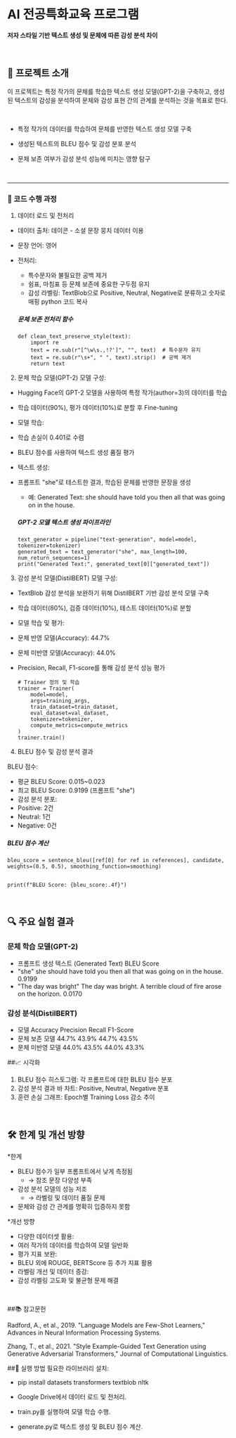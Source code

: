 # AI 전공특화교육 프로그램
**저자 스타일 기반 텍스트 생성 및 문체에 따른 감성 분석 차이**

<br/>

## 📖 프로젝트 소개
이 프로젝트는 특정 작가의 문체를 학습한 텍스트 생성 모델(GPT-2)을 구축하고, 생성된 텍스트의 감성을 분석하여 문체와 감성 표현 간의 관계를 분석하는 것을 목표로 한다. 


<br/>

* 특정 작가의 데이터를 학습하여 문체를 반영한 텍스트 생성 모델 구축
  
* 생성된 텍스트의 BLEU 점수 및 감성 분포 분석
  
* 문체 보존 여부가 감성 분석 성능에 미치는 영향 탐구
<br/>

----
### 🚀 코드 수행 과정
1. 데이터 로드 및 전처리
  * 데이터 출처: 데이콘 - 소설 문장 뭉치 데이터 이용 
  * 문장 언어: 영어 


* 전처리:
  - 특수문자와 불필요한 공백 제거
  - 쉼표, 마침표 등 문체 보존에 중요한 구두점 유지
  - 감성 라벨링: TextBlob으로 Positive, Neutral, Negative로 분류하고 숫자로 매핑
python
코드 복사

  #####    문체 보존 전처리 함수
  ```
  def clean_text_preserve_style(text):
      import re
      text = re.sub(r"[^\w\s.,!?']", "", text)  # 특수문자 유지
      text = re.sub(r"\s+", " ", text).strip()  # 공백 제거
      return text
  ```

  
2. 문체 학습 모델(GPT-2)
모델 구성:
  - Hugging Face의 GPT-2 모델을 사용하여 특정 작가(author=3)의 데이터를 학습
  - 학습 데이터(90%), 평가 데이터(10%)로 분할 후 Fine-tuning
  - 모델 학습:
  - 학습 손실이 0.401로 수렴
  - BLEU 점수를 사용하여 텍스트 생성 품질 평가
  - 텍스트 생성:
  - 프롬프트 "she"로 테스트한 결과, 학습된 문체를 반영한 문장을 생성
     - 예: Generated Text: she should have told you then all that was going on in the house.


    ##### GPT-2 모델 텍스트 생성 파이프라인
    ```
    text_generator = pipeline("text-generation", model=model, tokenizer=tokenizer)
    generated_text = text_generator("she", max_length=100, num_return_sequences=1)
    print("Generated Text:", generated_text[0]["generated_text"])
    ```


3. 감성 분석 모델(DistilBERT)
모델 구성:
  * TextBlob 감성 분석을 보완하기 위해 DistilBERT 기반 감성 분석 모델 구축
  * 학습 데이터(80%), 검증 데이터(10%), 테스트 데이터(10%)로 분할
  * 모델 학습 및 평가:
  * 문체 반영 모델(Accuracy): 44.7%
  * 문체 미반영 모델(Accuracy): 44.0%
  * Precision, Recall, F1-score를 통해 감성 분석 성능 평가


    ```
    # Trainer 정의 및 학습
    trainer = Trainer(
        model=model,
        args=training_args,
        train_dataset=train_dataset,
        eval_dataset=val_dataset,
        tokenizer=tokenizer,
        compute_metrics=compute_metrics
    )
    trainer.train()
    ```

4. BLEU 점수 및 감성 분석 결과

   
  BLEU 점수:
* 평균 BLEU Score: 0.015~0.023
* 최고 BLEU Score: 0.9199 (프롬프트 "she")
* 감성 분석 분포:
* Positive: 2건
* Neutral: 1건
* Negative: 0건

##### BLEU 점수 계산

```
bleu_score = sentence_bleu([ref[0] for ref in references], candidate, weights=(0.5, 0.5), smoothing_function=smoothing)


print(f"BLEU Score: {bleu_score:.4f}")
```

<br/>


## 🔍 주요 실험 결과
### 문체 학습 모델(GPT-2)
  - 프롬프트	생성 텍스트 (Generated Text)	BLEU Score
  - "she"	she should have told you then all that was going on in the house.	0.9199
  - "The day was bright"	The day was bright. A terrible cloud of fire arose on the horizon.	0.0170
### 감성 분석(DistilBERT)
  - 모델	Accuracy	Precision	Recall	F1-Score
  - 문체 보존 모델	44.7%	43.9%	44.7%	43.5%
  - 문체 미반영 모델	44.0%	43.5%	44.0%	43.3%


##📈 시각화
1. BLEU 점수 히스토그램: 각 프롬프트에 대한 BLEU 점수 분포
2. 감성 분석 결과 바 차트:
Positive, Neutral, Negative 분포
3. 훈련 손실 그래프: Epoch별 Training Loss 감소 추이
<br/>

## 🛠 한계 및 개선 방향
*한계
  - BLEU 점수가 일부 프롬프트에서 낮게 측정됨
    -   → 참조 문장 다양성 부족
  - 감성 분석 모델의 성능 저조
    - → 라벨링 및 데이터 품질 문제
  - 문체와 감성 간 관계를 명확히 입증하지 못함
    

*개선 방향
  - 다양한 데이터셋 활용:
  - 여러 작가의 데이터를 학습하여 모델 일반화
  - 평가 지표 보완:
  - BLEU 외에 ROUGE, BERTScore 등 추가 지표 활용
  - 라벨링 개선 및 데이터 증강:
  - 감성 라벨링 고도화 및 불균형 문제 해결
<br/>

##📚 참고문헌


Radford, A., et al., 2019. "Language Models are Few-Shot Learners," Advances in Neural Information Processing Systems.


Zhang, T., et al., 2021. "Style Example-Guided Text Generation using Generative Adversarial Transformers," Journal of Computational Linguistics.
<br/>




##📝 실행 방법
필요한 라이브러리 설치:
- pip install datasets transformers textblob nltk


- Google Drive에서 데이터 로드 및 전처리.


- train.py를 실행하여 모델 학습 수행.


- generate.py로 텍스트 생성 및 BLEU 점수 계산.
